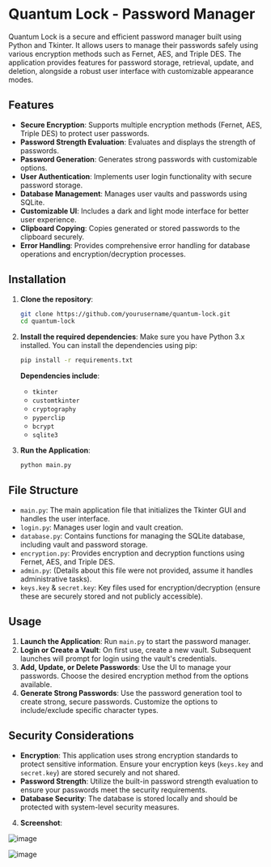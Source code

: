 # Quantum Lock - Password Manager

Quantum Lock is a secure and efficient password manager built using Python and Tkinter. It allows users to manage their passwords safely using various encryption methods such as Fernet, AES, and Triple DES. The application provides features for password storage, retrieval, update, and deletion, alongside a robust user interface with customizable appearance modes.

## Features

- **Secure Encryption**: Supports multiple encryption methods (Fernet, AES, Triple DES) to protect user passwords.
- **Password Strength Evaluation**: Evaluates and displays the strength of passwords.
- **Password Generation**: Generates strong passwords with customizable options.
- **User Authentication**: Implements user login functionality with secure password storage.
- **Database Management**: Manages user vaults and passwords using SQLite.
- **Customizable UI**: Includes a dark and light mode interface for better user experience.
- **Clipboard Copying**: Copies generated or stored passwords to the clipboard securely.
- **Error Handling**: Provides comprehensive error handling for database operations and encryption/decryption processes.

## Installation

1. **Clone the repository**:
    ```bash
    git clone https://github.com/yourusername/quantum-lock.git
    cd quantum-lock
    ```

2. **Install the required dependencies**:
    Make sure you have Python 3.x installed. You can install the dependencies using pip:

    ```bash
    pip install -r requirements.txt
    ```

    **Dependencies include**:
    - `tkinter`
    - `customtkinter`
    - `cryptography`
    - `pyperclip`
    - `bcrypt`
    - `sqlite3`

3. **Run the Application**:
    ```bash
    python main.py
    ```

## File Structure

- `main.py`: The main application file that initializes the Tkinter GUI and handles the user interface.
- `login.py`: Manages user login and vault creation.
- `database.py`: Contains functions for managing the SQLite database, including vault and password storage.
- `encryption.py`: Provides encryption and decryption functions using Fernet, AES, and Triple DES.
- `admin.py`: (Details about this file were not provided, assume it handles administrative tasks).
- `keys.key` & `secret.key`: Key files used for encryption/decryption (ensure these are securely stored and not publicly accessible).

## Usage

1. **Launch the Application**: Run `main.py` to start the password manager.
2. **Login or Create a Vault**: On first use, create a new vault. Subsequent launches will prompt for login using the vault's credentials.
3. **Add, Update, or Delete Passwords**: Use the UI to manage your passwords. Choose the desired encryption method from the options available.
4. **Generate Strong Passwords**: Use the password generation tool to create strong, secure passwords. Customize the options to include/exclude specific character types.

## Security Considerations

- **Encryption**: This application uses strong encryption standards to protect sensitive information. Ensure your encryption keys (`keys.key` and `secret.key`) are stored securely and not shared.
- **Password Strength**: Utilize the built-in password strength evaluation to ensure your passwords meet the security requirements.
- **Database Security**: The database is stored locally and should be protected with system-level security measures.

4. **Screenshot**:

![image](https://github.com/user-attachments/assets/27ccd6eb-354c-407a-a258-f78624f78021)

![image](https://github.com/user-attachments/assets/76ce0c57-9b41-40b1-bbe8-96809b514b46)

